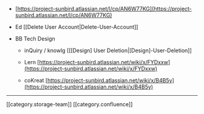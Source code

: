 
* [https://project-sunbird.atlassian.net/l/cp/AN6W77KG](https://project-sunbird.atlassian.net/l/cp/AN6W77KG)


* Ed [[Delete User Account|Delete-User-Account]]


* BB Tech Design


    * inQuiry / knowlg [[\[Design] User Deletion|[Design]-User-Deletion]]


    * Lern [https://project-sunbird.atlassian.net/wiki/x/FYDxxw](https://project-sunbird.atlassian.net/wiki/x/FYDxxw)


    * coKreat [https://project-sunbird.atlassian.net/wiki/x/B4B5y](https://project-sunbird.atlassian.net/wiki/x/B4B5y)



    



*****

[[category.storage-team]] 
[[category.confluence]] 
